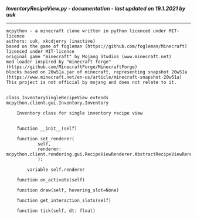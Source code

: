 ***InventoryRecipeView.py - documentation - last updated on 19.1.2021 by uuk***
___

    mcpython - a minecraft clone written in python licenced under MIT-licence
    authors: uuk, xkcdjerry (inactive)
    based on the game of fogleman (https://github.com/fogleman/Minecraft) licenced under MIT-licence
    original game "minecraft" by Mojang Studios (www.minecraft.net)
    mod loader inspired by "minecraft forge" (https://github.com/MinecraftForge/MinecraftForge)
    blocks based on 20w51a.jar of minecraft, representing snapshot 20w51a
    (https://www.minecraft.net/en-us/article/minecraft-snapshot-20w51a)
    This project is not official by mojang and does not relate to it.


    class InventorySingleRecipeView extends mcpython.client.gui.Inventory.Inventory
        
        Inventory class for single inventory recipe view


        function __init__(self)

        function set_renderer(
                self,
                renderer: mcpython.client.rendering.gui.RecipeViewRenderer.AbstractRecipeViewRenderer,
                ):

            variable self.renderer

        function on_activate(self)

        function draw(self, hovering_slot=None)

        function get_interaction_slots(self)

        function tick(self, dt: float)